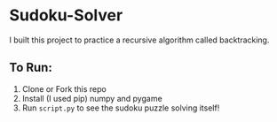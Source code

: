 # Sudoku-Solver

I built this project to practice a recursive algorithm called backtracking. 

## To Run:
1) Clone or Fork this repo
2) Install (I used pip) numpy and pygame
3) Run `script.py` to see the sudoku puzzle solving itself!
